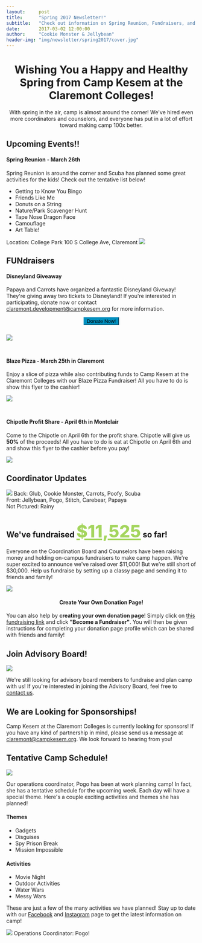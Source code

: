 ```yaml
---
layout:     post
title:      "Spring 2017 Newsletter!"
subtitle:   "Check out information on Spring Reunion, Fundraisers, and Coordinator Updates!"
date:       2017-03-02 12:00:00
author:     "Cookie Monster & Jellybean"
header-img: "img/newsletter/spring2017/cover.jpg"
---
```

<style>
    .green-box {
        border-color: #009e60;
    }
    .space {
        margin-bottom: 15px;
    }
    .text-align {
        text-align: center;
    }
    .blue-btn {
    background-color:#008fbe;
    border-color: #008fbe;
    }
    .blue-btn:hover {
        background-color: #a4d55d;
        border-color: #a4d55d;
    }
</style>
<h1 style="text-align: center;">Wishing You a Happy and Healthy Spring from Camp Kesem at the Claremont Colleges!</h1>
<p style="text-align: center;">With spring in the air, camp is almost around the corner! We've hired even more coordinators and counselors, and everyone has put in a lot of effort toward making camp 100x better.</p>

<div class="green-box space">
    <h2 class="section-heading">Upcoming Events!!</h2>
    <div class="row">
        <div class="col-md-10 col-md-offset-1">
            <h4>Spring Reunion - March 26th</h4>
            <p>Spring Reunion is around the corner and Scuba has planned some great activities for the kids! Check out the tentative list below!</p>
            <div class="col-md-6">
                <ul>
                    <li>Getting to Know You Bingo</li>
                    <li>Friends Like Me</li>
                    <li>Donuts on a String</li>
                    <li>Nature/Park Scavenger Hunt</li>
                    <li>Tape Nose Dragon Face</li>
                    <li>Camouflage</li>
                    <li>Art Table!</li>
                </ul>
            </div>
            <div class="col-md-6" style="line-height: 14px;">
                <span style="font-size:14px; line-height:10px;">Location: College Park 100 S College Ave, Claremont</span>
               <a href="https://www.google.com/maps/place/Claremont+Pooch+Park/@34.0931706,-117.7144969,17.06z/data=!4m8!1m2!2m1!1sCollege+Park+100+S+college+ave+claremont!3m4!1s0x80c331eb288ada8b:0x9cd51501334173cd!8m2!3d34.0929159!4d-117.7141221" target="_blank"><img src="/img/newsletter/spring2017/springreunion.jpg"></a>
            </div>
        </div>
    </div>
</div>
<div class="green-box space">
    <h2 class="section-heading">FUNdraisers</h2>
    <div class="row">
        <div class="col-md-10 col-md-offset-1">
            <h4>Disneyland Giveaway</h4>
            <p>Papaya and Carrots have organized a fantastic Disneyland Giveway! They're giving away two tickets to Disneyland! If you're interested in participating, donate now or contact <a href="mailto:claremont.development@campkesem.org">claremont.development@campkesem.org</a> for more information.</p>
            <div class="text-align" style="margin-bottom: 25px;"><a target="_blank" href="https://donate.kesem.org/fundraise?fcid=766838"><button class="blue-btn btn btn-primary">Donate Now!</button></a></div>
            <img style="margin-bottom: 25px;" src="/img/newsletter/spring2017/disneyland-giveaway.jpg">
        </div>
    </div>
    <div class="row">
        <div class="col-md-10 col-md-offset-1">
            <h4>Blaze Pizza - March 25th in Claremont</h4>
            <p>Enjoy a slice of pizza while also contributing funds to Camp Kesem at the Claremont Colleges with our Blaze Pizza Fundraiser! All you have to do is show this flyer to the cashier!</p>
            <a target="_blank" href="/img/newsletter/spring2017/blaze.pdf"><img style="margin-bottom: 25px;" src="/img/newsletter/spring2017/blaze.jpg"></a>
        </div>
    </div>
    <div class="row">
        <div class="col-md-10 col-md-offset-1 img-center">
            <h4>Chipotle Profit Share - April 6th in Montclair</h4>
            <p>Come to the Chipotle on April 6th for the profit share. Chipotle will give us <strong>50%</strong> of the proceeds! All you have to do is eat at Chipotle on April 6th and and show this flyer to the cashier before you pay!</p>
            <a target="_blank" href="/img/newsletter/spring2017/chipotle.pdf"><img src="/img/newsletter/spring2017/chipotle.jpg"></a>
        </div>
    </div>
</div>

<div class="margin-b-20">
    <h2 class="section-heading">Coordinator Updates</h2>
    <img src="/img/newsletter/spring2017/coordinators.jpg">
    <span class="caption text-muted">Back: Glub, Cookie Monster, Carrots, Poofy, Scuba <br> Front: Jellybean, Pogo, Stitch, Carebear, Papaya <br> Not Pictured: Rainy</span>
</div>

<div class="row">
    <div class="col-md-8 left-margin blue-box">
        <h2 class="section-heading">We've fundraised <span style="font-weight: 800; color: #a4d55d; font-size: 45px; text-decoration: underline;">$11,525</span> so far!</h2>
        <p>Everyone on the Coordination Board and Counselors have been raising money and holding on-campus fundraisers to make camp happen. We're super excited to announce we've raised over $11,000! But we're still short of $30,000. Help us fundraise by setting up a classy page and sending it to friends and family!</p>
        <img src="/img/newsletter/spring2017/thermometer3.gif">
        <div class="text-align"><h4 class="section-heading-h4">Create Your Own Donation Page!</h4></div>
        <p>You can also help by <strong>creating your own donation page</strong>!
        Simply click on <a href="https://donate.kesem.org/events/friends-camp-kesem-at-claremont-colleges-fy-2017/e93166">this fundraising link</a> and click <strong>"Become a Fundraiser"</strong>. You will then be given instructions for completing your donation page profile which can be shared with friends and family!
        </p>
    </div>
    <div class="col-md-4 green-box">
        <h2 class="section-heading">Join Advisory Board!</h2>
        <div class="row">
                <img src="/img/newsletter/november2016/comet-advisory-board.jpg">
        </div>
        <p>We're still looking for advisory board members to fundraise and plan camp with us! If you're interested in joining the Advisory Board, feel free to <a href="mailto:claremont@campkesem.org">contact us</a>.</p>
    </div>
</div>
<h2 class="section-heading">We are Looking for Sponsorships!</h2>
<p>Camp Kesem at the Claremont Colleges is currently looking for sponsors! If you have any kind of partnership in mind, please send us a message at <a href="mailto:claremont@campkesem.org">claremont@campkesem.org</a>. We look forward to hearing from you!</p>
<div class="green-box">
    <h2 class="section-heading">Tentative Camp Schedule!</h2>
    <img src="/img/newsletter/november2016/campeaton.jpg">
    <p>Our operations coordinator, Pogo has been at work planning camp! In fact, she has a tentative schedule for the upcoming week. Each day will have a special theme. Here's a couple exciting activities and themes she has planned!</p>
    <div class="row">
        <div class="col-md-6">
            <h4>Themes</h4>
            <ul>
                <li>Gadgets</li>
                <li>Disguises</li>
                <li>Spy Prison Break</li>
                <li>Mission Impossible</li>
            </ul>
            <h4>Activities</h4>
            <ul>
                <li>Movie Night</li>
                <li>Outdoor Activities</li>
                <li>Water Wars</li>
                <li>Messy Wars</li>
            </ul>
            <p>These are just a few of the many activities we have planned! Stay up to date with our <a href="https://www.facebook.com/campkesemclaremont">Facebook</a> and <a href="https://www.instagram.com/campkesemclaremont/">Instagram</a> page to get the latest information on camp!</p>
        </div>
        <div class="col-md-6">
            <img src="/img/newsletter/spring2017/pogo.jpg">
            <span class="caption text-muted">Operations Coordinator: Pogo!</span>
        </div>
    </div>
</div>